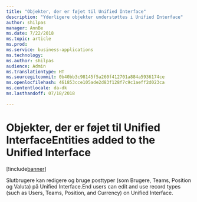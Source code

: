 ```yaml
---
title: "Objekter, der er føjet til Unified Interface"
description: "Yderligere objekter understøttes i Unified Interface"
author: shilpas
manager: AnnBe
ms.date: 7/22/2018
ms.topic: article
ms.prod: 
ms.service: business-applications
ms.technology: 
ms.author: shilpas
audience: Admin
ms.translationtype: HT
ms.sourcegitcommit: 0b40bb3c98145f5a260f412701a884a5936174ce
ms.openlocfilehash: 461853cce105ade2d83f128f7c9c1aeff2d023ca
ms.contentlocale: da-dk
ms.lasthandoff: 07/18/2018

---
```

# <a name="entities-added-to-the-unified-interface"></a><span data-ttu-id="43b6c-103">Objekter, der er føjet til Unified Interface</span><span class="sxs-lookup"><span data-stu-id="43b6c-103">Entities added to the Unified Interface</span></span>


[!include[banner](../../includes/banner.md)]

<span data-ttu-id="43b6c-104">Slutbrugere kan redigere og bruge posttyper (som Brugere, Teams, Position og Valuta) på Unified Interface.</span><span class="sxs-lookup"><span data-stu-id="43b6c-104">End users can edit and use record types (such as Users, Teams, Position, and Currency) on Unified Interface.</span></span> 

